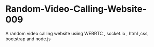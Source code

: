 # Random-Video-Calling-Website-009
A random video calling website using WEBRTC , socket.io , html ,css, bootstrap and node.js
